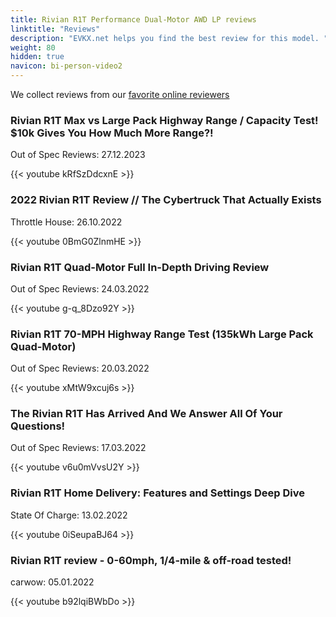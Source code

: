 ```yaml
---
title: Rivian R1T Performance Dual-Motor AWD LP reviews
linktitle: "Reviews"
description: "EVKX.net helps you find the best review for this model. "
weight: 80
hidden: true
navicon: bi-person-video2
---
```

We collect reviews from our [favorite online reviewers](../../../../guides/evreviewers/)

<div class="container text-center shadow p-2 pe-4 mb-5 bg-body-tertiary rounded border">
<h3>Rivian R1T Max vs Large Pack Highway Range / Capacity Test! $10k Gives You How Much More Range?!</h3>
<p>Out of Spec Reviews: 27.12.2023</p>

{{< youtube kRfSzDdcxnE >}}

</div>
<div class="container text-center shadow p-2 pe-4 mb-5 bg-body-tertiary rounded border">
<h3>2022 Rivian R1T Review // The Cybertruck That Actually Exists</h3>
<p>Throttle House: 26.10.2022</p>

{{< youtube 0BmG0ZlnmHE >}}

</div>
<div class="container text-center shadow p-2 pe-4 mb-5 bg-body-tertiary rounded border">
<h3>Rivian R1T Quad-Motor Full In-Depth Driving Review</h3>
<p>Out of Spec Reviews: 24.03.2022</p>

{{< youtube g-q_8Dzo92Y >}}

</div>
<div class="container text-center shadow p-2 pe-4 mb-5 bg-body-tertiary rounded border">
<h3>Rivian R1T 70-MPH Highway Range Test (135kWh Large Pack Quad-Motor)</h3>
<p>Out of Spec Reviews: 20.03.2022</p>

{{< youtube xMtW9xcuj6s >}}

</div>
<div class="container text-center shadow p-2 pe-4 mb-5 bg-body-tertiary rounded border">
<h3>The Rivian R1T Has Arrived And We Answer All Of Your Questions!</h3>
<p>Out of Spec Reviews: 17.03.2022</p>

{{< youtube v6u0mVvsU2Y >}}

</div>
<div class="container text-center shadow p-2 pe-4 mb-5 bg-body-tertiary rounded border">
<h3>Rivian R1T Home Delivery: Features and Settings Deep Dive</h3>
<p>State Of Charge: 13.02.2022</p>

{{< youtube 0iSeupaBJ64 >}}

</div>
<div class="container text-center shadow p-2 pe-4 mb-5 bg-body-tertiary rounded border">
<h3>Rivian R1T review - 0-60mph, 1/4-mile & off-road tested!</h3>
<p>carwow: 05.01.2022</p>

{{< youtube b92lqiBWbDo >}}

</div>
